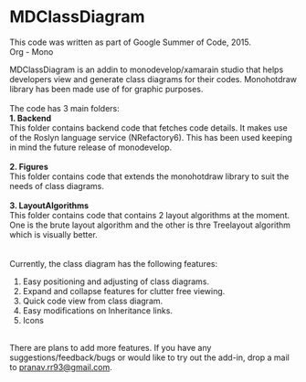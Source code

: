 # MDClassDiagram

This code was written as part of Google Summer of Code, 2015. <br>
Org - Mono

MDClassDiagram is an addin to monodevelop/xamarain studio that helps developers view and generate class diagrams for their codes. Monohotdraw library has been made use of for graphic purposes.<br><br>
The code has 3 main folders:<br>
<b>1. Backend</b><br>
This folder contains backend code that fetches code details. It makes use of the Roslyn language service (NRefactory6). This has been used keeping in mind the future release of monodevelop.<br><br>
<b>2. Figures</b><br>
This folder contains code that extends the monohotdraw library to suit the needs of class diagrams.<br><br>
<b>3. LayoutAlgorithms</b><br>
This folder contains code that contains 2 layout algorithms at the moment. One is the brute layout algorithm and the other is thre Treelayout algorithm which is visually better.<br><br>
<br>
Currently, the class diagram has the following features:<br>
1. Easy positioning and adjusting of class diagrams.<br>
2. Expand and collapse features for clutter free viewing.<br>
3. Quick code view from class diagram.<br>
4. Easy modifications on Inheritance links.<br>
5. Icons<br><br>

There are plans to add more features. If you have any suggestions/feedback/bugs or would like to try out the add-in, drop a mail to pranav.rr93@gmail.com.


